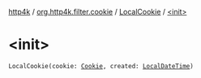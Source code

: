 [http4k](../../index.md) / [org.http4k.filter.cookie](../index.md) / [LocalCookie](index.md) / [&lt;init&gt;](./-init-.md)

# &lt;init&gt;

`LocalCookie(cookie: `[`Cookie`](../../org.http4k.core.cookie/-cookie/index.md)`, created: `[`LocalDateTime`](https://docs.oracle.com/javase/9/docs/api/java/time/LocalDateTime.html)`)`
